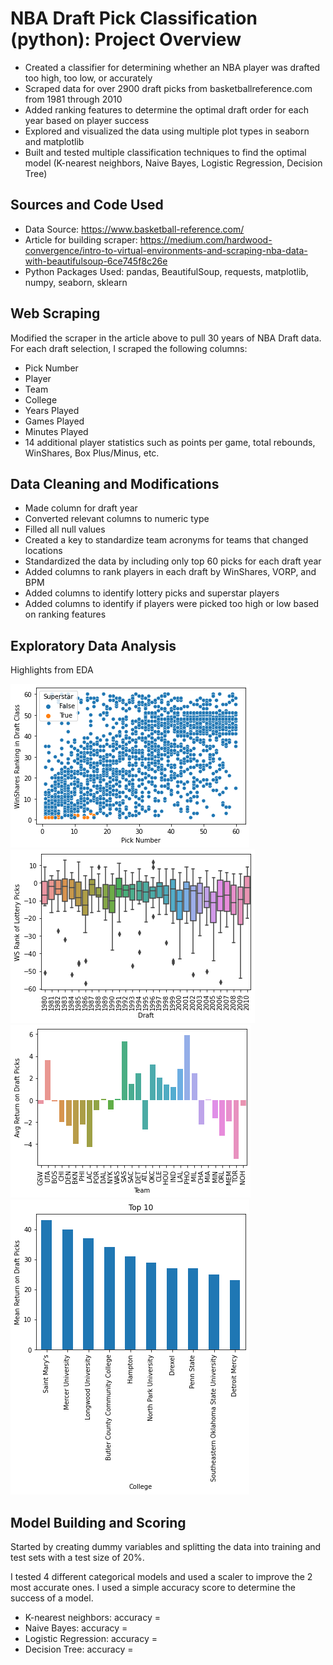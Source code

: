 # NBA Draft Pick Classification (python): Project Overview
- Created a classifier for determining whether an NBA player was drafted too high, too low, or accurately
- Scraped data for over 2900 draft picks from basketballreference.com from 1981 through 2010
- Added ranking features to determine the optimal draft order for each year based on player success
- Explored and visualized the data using multiple plot types in seaborn and matplotlib
- Built and tested multiple classification techniques to find the optimal model (K-nearest neighbors, Naive Bayes, Logistic Regression, Decision Tree)

## Sources and Code Used
- Data Source: https://www.basketball-reference.com/
- Article for building scraper: https://medium.com/hardwood-convergence/intro-to-virtual-environments-and-scraping-nba-data-with-beautifulsoup-6ce745f8c26e
- Python Packages Used: pandas, BeautifulSoup, requests, matplotlib, numpy, seaborn, sklearn

## Web Scraping
Modified the scraper in the article above to pull 30 years of NBA Draft data. For each draft selection, I scraped the following columns:
- Pick Number
- Player
- Team
- College
- Years Played
- Games Played
- Minutes Played
- 14 additional player statistics such as points per game, total rebounds, WinShares, Box Plus/Minus, etc.

## Data Cleaning and Modifications
- Made column for draft year
- Converted relevant columns to numeric type
- Filled all null values
- Created a key to standardize team acronyms for teams that changed locations 
- Standardized the data by including only top 60 picks for each draft year
- Added columns to rank players in each draft by WinShares, VORP, and BPM
- Added columns to identify lottery picks and superstar players
- Added columns to identify if players were picked too high or low based on ranking features

## Exploratory Data Analysis
Highlights from EDA

![image scatter](/scatterplot.png)
![image 1](/boxplot.png)
![image 2](/bar_teams.png)
![image 3](/bar_college.png)

## Model Building and Scoring
Started by creating dummy variables and splitting the data into training and test sets with a test size of 20%.

I tested 4 different categorical models and used a scaler to improve the 2 most accurate ones. I used a simple accuracy score to determine the success of a model. 

- K-nearest neighbors: accuracy = 
- Naive Bayes: accuracy = 
- Logistic Regression: accuracy = 
- Decision Tree: accuracy = 
